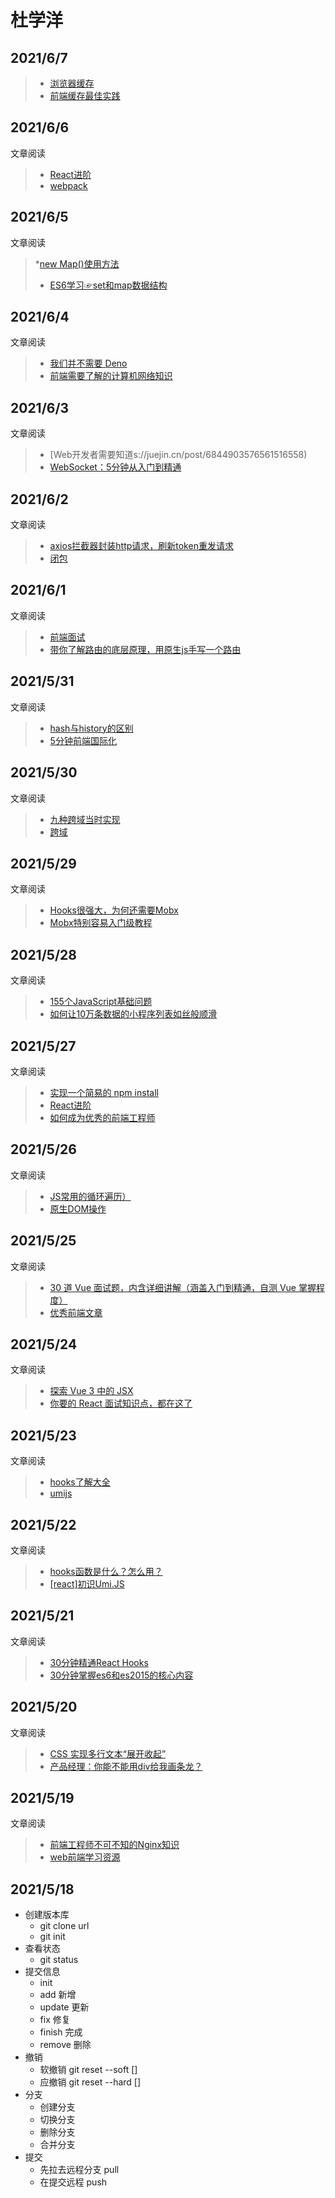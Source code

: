 # 杜学洋
## 2021/6/7
  > * [浏览器缓存](https://jasonandjay.github.io/study/zh/standard/Cache.html#%E5%9B%BE%E8%A7%A3)
  > * [前端缓存最佳实践](https://juejin.cn/post/6844903737538920462)
## 2021/6/6
文章阅读
  > * [React进阶](https://juejin.cn/post/6963053793613185031)
  > * [webpack](https://juejin.cn/post/6961961165656326152)
## 2021/6/5
文章阅读
  > *[new Map()使用方法](https://www.jianshu.com/p/c9a55b591948)
  > * [ES6学习☞set和map数据结构](https://www.jianshu.com/p/9be458a73e05)
## 2021/6/4
文章阅读
  > * [我们并不需要 Deno](https://juejin.cn/post/6969848850374721544)
  > * [前端需要了解的计算机网络知识](https://juejin.cn/post/6844904079974465544)
## 2021/6/3
文章阅读
  > * [Web开发者需要知道s://juejin.cn/post/6844903576561516558)
  > * [WebSocket：5分钟从入门到精通](https://juejin.cn/post/6844903544978407431)
## 2021/6/2
文章阅读
  > * [axios拦截器封装http请求，刷新token重发请求](https://juejin.cn/post/6844903894481371143)
  > * [闭包](https://juejin.cn/post/6844903612879994887)
## 2021/6/1
文章阅读
  > * [前端面试](https://juejin.cn/post/6844903577220349959)
  > * [带你了解路由的底层原理，用原生js手写一个路由](https://juejin.cn/post/6844904167404748814)
## 2021/5/31
文章阅读
  > * [hash与history的区别](https://juejin.cn/post/6844904151206330375)
  > * [5分钟前端国际化](https://juejin.cn/post/6844903505866522638)
## 2021/5/30
文章阅读
  > * [九种跨域当时实现](https://juejin.cn/post/6844903767226351623)
  > * [跨域](https://juejin.cn/post/6844903496521613320)
## 2021/5/29
文章阅读
  > * [Hooks很强大，为何还需要Mobx](https://juejin.cn/post/6930758273863778317)
  > * [Mobx特别容易入门级教程](https://juejin.cn/post/6844903907441770509)
## 2021/5/28
文章阅读
  > * [155个JavaScript基础问题](https://juejin.cn/post/6966781111888265253)
  > * [如何让10万条数据的小程序列表如丝般顺滑](https://juejin.cn/post/6966904317148299271)
## 2021/5/27
文章阅读
  > * [实现一个简易的 npm install](https://juejin.cn/post/69663903570051727)
  > * [React进阶](https://juejin.cn/post/696640194057399)
  > * [如何成为优秀的前端工程师](https://www.ruanyifeng.com/blog/2018/03/node-debugger.html?.58f832acIcEUUh)
## 2021/5/26   
文章阅读
  > * [JS常用的循环遍历）](https://juejin.cn/post/6966390357005172773)
  > * [原生DOM操作](https://juejin.cn/post/6966062224892756005)
## 2021/5/25
文章阅读
  > * [30 道 Vue 面试题，内含详细讲解（涵盖入门到精通，自测 Vue 掌握程度）](https://juejin.cn/post/6844903918753808398)
  > * [优秀前端文章](https://juejin.cn/post/6844903896637259784)
## 2021/5/24
文章阅读
  > * [探索 Vue 3 中的 JSX](https://juejin.cn/post/6965057432544346143)
  > * [你要的 React 面试知识点，都在这了](https://juejin.cn/post/6844903857135304718)
## 2021/5/23
文章阅读
  > * [hooks了解大全](http://www.itheima.com/news/20200727/150024.html)
  > * [umijs](https://www.jianshu.com/p/dc493809a2fd)
## 2021/5/22
文章阅读
  > * [hooks函数是什么？怎么用？](http://www.itheima.com/news/20200727/150024.html)
  > * [[react]初识Umi.JS](https://www.jianshu.com/p/dc493809a2fd)
## 2021/5/21
文章阅读
  > * [30分钟精通React Hooks](https://juejin.cn/post/6844903709927800846)
  > * [30分钟掌握es6和es2015的核心内容](https://segmentfault.com/a/1190000004365693)
## 2021/5/20
文章阅读
  > * [ CSS 实现多行文本“展开收起”](https://juejin.cn/post/6963904955262435336)
  > * [产品经理：你能不能用div给我画条龙？](https://juejin.cn/post/6963476650356916254)
## 2021/5/19
文章阅读
  > * [ 前端工程师不可不知的Nginx知识](https://juejin.cn/post/6864085814571335694)
  > * [web前端学习资源](https://juejin.cn/post/6844903540851212295)
## 2021/5/18
+ 创建版本库
    + git clone url
    + git init
+ 查看状态
    + git status
+ 提交信息
    + init 
    + add 新增
    + update 更新
    + fix 修复
    + finish 完成
    + remove 删除
+ 撤销
    + 软撤销 git reset --soft []
    + 应撤销 git reset --hard []
+ 分支
    + 创建分支
    + 切换分支
    + 删除分支
    + 合并分支
+ 提交
    + 先拉去远程分支  pull
    + 在提交远程 push